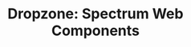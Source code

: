---
layout: examples.njk
title: 'Dropzone: Spectrum Web Components'
displayName: Dropzone
componentName: dropzone
componentHeading: sp-dropzone
tags:
- component-examples
---
